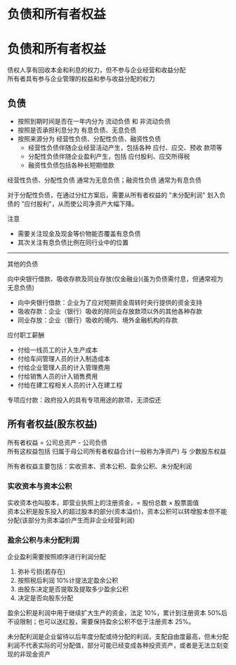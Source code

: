 # 负债和所有者权益

# 负债和所有者权益

债权人享有回收本金和利息的权力，但不参与企业经营和收益分配 <br>
所有者具有参与企业管理的权益和参与收益分配的权力

## 负债

- 按照到期时间是否在一年内分为 流动负债 和 非流动负债
- 按照是否承担利息分为 有息负债、无息负债
- 按照来源分为 经营性负债、分配性负债、融资性负债
  - 经营性负债伴随企业经营活动产生，包括各种 应付、应交、预收 款项等
  - 分配性负债伴随企业盈利产生，包括 应付股利、应交所得税
  - 融资性负债包括各种长短期借款

经营性负债、分配性负债 通常为无息负债；融资性负债 通常为有息负债

对于分配性负债，在通过分红方案后，需要从所有者权益的 "未分配利润" 划入负债的 "应付股利"，从而使公司净资产大幅下降。

注意

- 需要关注现金及现金等价物能否覆盖有息负债
- 其次关注有息负债比例在同行业中的位置

---

其他的负债

向中央银行借款、吸收存款及同业存放(仅金融业)(虽为负债需付息，但通常视为无息负债)

- 向中央银行借款：企业为了应对短期资金周转时央行提供的资金支持
- 吸收存款：企业（银行）吸收的除同业存放款项以外的其他各种存款
- 同业存放：企业（银行）吸收的境内、境外金融机构的存款

应付职工薪酬

- 付给一线员工的计入生产成本
- 付给车间管理人员的计入制造成本
- 付给企业管理人员的计入管理费用
- 付给销售人员的计入销售费用
- 付给在建工程相关人员的计入在建工程

专项应付款：政府投入的具有专项用途的款项，无须偿还

## 所有者权益(股东权益)

所有者权益 = 公司总资产 - 公司负债 <br>
所有这权益包括 归属于母公司所有者权益合计(一般称为净资产) 与 少数股东权益

所有者权益主要包括：实收资本、资本公积、盈余公积、未分配利润

### 实收资本与资本公积

实收资本也叫股本，即营业执照上的注册资金，= 股份总数 × 股票面值<br>
资本公积是股东投入的超过股本的部分(资本溢价)，资本公积可以转增股本但不能分配(该部分为资本溢价产生而非企业经营利润)

### 盈余公积与未分配利润

企业盈利需要按照顺序进行利润分配

1. 弥补亏损(若存在)
2. 按照税后利润 10%计提法定盈余公积
3. 由股东决定是否提取及提取多少盈余公积
4. 决定是否向股东分配

盈余公积是利润中用于继续扩大生产的资金，法定 10%，累计到注册资本 50%后不设限制；也可以送红股，需要保持盈余公积不低于注册资本 25%。

未分配利润是企业留待以后年度分配或待分配的利润，支配自由度最高，但未分配利润不代表实际的可分配值，部分可能已经变成各种投资资产，或者是无法立刻变现的非现金资产
